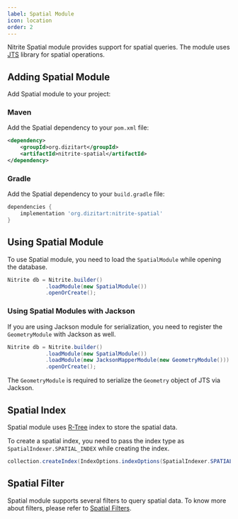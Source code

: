 ```yaml
---
label: Spatial Module
icon: location
order: 2
---
```


Nitrite Spatial module provides support for spatial queries. The module uses [JTS](https://locationtech.github.io/jts/) library for spatial operations. 

## Adding Spatial Module

Add Spatial module to your project:

### Maven

Add the Spatial dependency to your `pom.xml` file:

```xml
<dependency>
    <groupId>org.dizitart</groupId>
    <artifactId>nitrite-spatial</artifactId>
</dependency>
```

### Gradle

Add the Spatial dependency to your `build.gradle` file:

```groovy
dependencies {
    implementation 'org.dizitart:nitrite-spatial'
}
```

## Using Spatial Module

To use Spatial module, you need to load the `SpatialModule` while opening the database.

```java
Nitrite db = Nitrite.builder()
            .loadModule(new SpatialModule())
            .openOrCreate();
```

### Using Spatial Modules with Jackson

If you are using Jackson module for serialization, you need to register the `GeometryModule` with Jackson as well.

```java
Nitrite db = Nitrite.builder()
            .loadModule(new SpatialModule())
            .loadModule(new JacksonMapperModule(new GeometryModule()))
            .openOrCreate();
```

The `GeometryModule` is required to serialize the `Geometry` object of JTS via Jackson.

## Spatial Index

Spatial module uses [R-Tree](https://en.wikipedia.org/wiki/R-tree) index to store the spatial data. 

To create a spatial index, you need to pass the index type as `SpatialIndexer.SPATIAL_INDEX` while creating the index.

```java
collection.createIndex(IndexOptions.indexOptions(SpatialIndexer.SPATIAL_INDEX), "location");
```

## Spatial Filter

Spatial module supports several filters to query spatial data. To know more about filters, please refer to [Spatial Filters](../filter.md#spatial-filters).